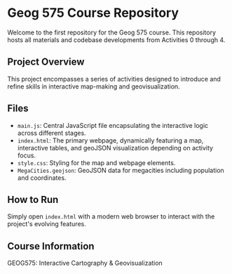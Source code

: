 # Geog 575 Course Repository

Welcome to the first repository for the Geog 575 course. This repository hosts all materials and codebase developments from Activities 0 through 4.

## Project Overview

This project encompasses a series of activities designed to introduce and refine skills in interactive map-making and geovisualization.

## Files

- `main.js`: Central JavaScript file encapsulating the interactive logic across different stages.
- `index.html`: The primary webpage, dynamically featuring a map, interactive tables, and geoJSON visualization depending on activity focus.
- `style.css`: Styling for the map and webpage elements.
- `MegaCities.geojson`:  GeoJSON data for megacities including population and coordinates.

## How to Run

Simply open `index.html` with a modern web browser to interact with the project's evolving features.

## Course Information

GEOG575: Interactive Cartography & Geovisualization
